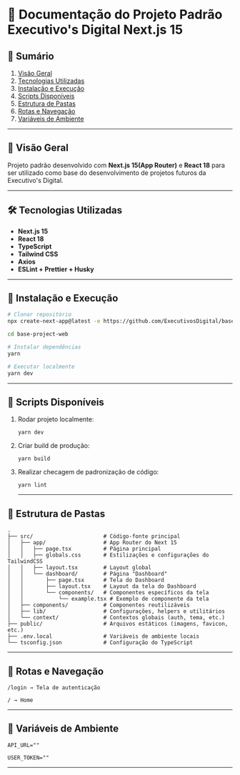 # 🧭 Documentação do Projeto Padrão Executivo's Digital Next.js 15

## 📌 Sumário

1. [Visão Geral](#visão-geral)
2. [Tecnologias Utilizadas](#tecnologias-utilizadas)
3. [Instalação e Execução](#instalação-e-execução)
4. [Scripts Disponíveis](#scripts-disponíveis)
5. [Estrutura de Pastas](#estrutura-de-pastas)
6. [Rotas e Navegação](#rotas-e-navegação)
7. [Variáveis de Ambiente](#variáveis-de-ambiente)

---

## 📖 Visão Geral

Projeto padrão desenvolvido com **Next.js 15(App Router)** e **React 18** para ser utilizado como base do desenvolvimento de projetos futuros da Executivo's Digital.

---

## 🛠️ Tecnologias Utilizadas

- **Next.js 15**
- **React 18**
- **TypeScript**
- **Tailwind CSS**
- **Axios**
- **ESLint + Prettier + Husky**

---

## 🧪 Instalação e Execução

```bash
# Clonar repositório
npx create-next-app@latest -e https://github.com/ExecutivosDigital/base-project-web

cd base-project-web

# Instalar dependências
yarn

# Executar localmente
yarn dev

```

---

## 🚀 Scripts Disponíveis

1. Rodar projeto localmente:

   ```
   yarn dev
   ```

2. Criar build de produção:

   ```
   yarn build
   ```

3. Realizar checagem de padronização de código:

   ```
   yarn lint
   ```

   ***

## 📁 Estrutura de Pastas

```
.
├── src/                      # Código-fonte principal
│   ├── app/                  # App Router do Next 15
│   │   ├── page.tsx          # Página principal
│   │   ├── globals.css       # Estilizações e configurações do TailwindCSS
│   │   ├── layout.tsx        # Layout global
│   │   └── dashboard/        # Página "Dashboard"
│   │       ├── page.tsx      # Tela do Dashboard
│   │       ├── layout.tsx    # Layout da tela do Dashboard
│   │       └── components/   # Componentes específicos da tela
│   │           └── example.tsx # Exemplo de componente da tela
│   ├── components/           # Componentes reutilizáveis
│   ├── lib/                  # Configurações, helpers e utilitários
│   └── context/              # Contextos globais (auth, tema, etc.)
├── public/                   # Arquivos estáticos (imagens, favicon, etc.)
├── .env.local                # Variáveis de ambiente locais
└── tsconfig.json             # Configuração do TypeScript
```

---

## 🧭 Rotas e Navegação

```
/login → Tela de autenticação

/ → Home
```

---

## 🔐 Variáveis de Ambiente

```
API_URL=""
```

```
USER_TOKEN=""
```

---
